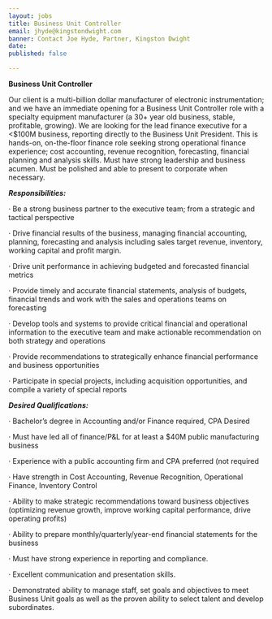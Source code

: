 ```yaml
---
layout: jobs
title: Business Unit Controller
email: jhyde@kingstondwight.com
banner: Contact Joe Hyde, Partner, Kingston Dwight
date: 
published: false

---
```

**Business Unit Controller**

Our client is a multi-billion dollar manufacturer of electronic instrumentation; and we have an immediate opening for a Business Unit Controller role with a specialty equipment manufacturer (a 30+ year old business, stable, profitable, growing). We are looking for the lead finance executive for a <$100M business, reporting directly to the Business Unit President. This is hands-on, on-the-floor finance role seeking strong operational finance experience; cost accounting, revenue recognition, forecasting, financial planning and analysis skills. Must have strong leadership and business acumen. Must be polished and able to present to corporate when necessary.

**_Responsibilities:_**

· Be a strong business partner to the executive team; from a strategic and tactical perspective

· Drive financial results of the business, managing financial accounting, planning, forecasting and analysis including sales target revenue, inventory, working capital and profit margin.

· Drive unit performance in achieving budgeted and forecasted financial metrics

· Provide timely and accurate financial statements, analysis of budgets, financial trends and work with the sales and operations teams on forecasting

· Develop tools and systems to provide critical financial and operational information to the executive team and make actionable recommendation on both strategy and operations

· Provide recommendations to strategically enhance financial performance and business opportunities

· Participate in special projects, including acquisition opportunities, and compile a variety of special reports

**_Desired Qualifications:_**

· Bachelor’s degree in Accounting and/or Finance required, CPA Desired

· Must have led all of finance/P&L for at least a $40M public manufacturing business

· Experience with a public accounting firm and CPA preferred (not required

· Have strength in Cost Accounting, Revenue Recognition, Operational Finance, Inventory Control

· Ability to make strategic recommendations toward business objectives (optimizing revenue growth, improve working capital performance, drive operating profits)

· Ability to prepare monthly/quarterly/year-end financial statements for the business

· Must have strong experience in reporting and compliance.

· Excellent communication and presentation skills.

· Demonstrated ability to manage staff, set goals and objectives to meet Business Unit goals as well as the proven ability to select talent and develop subordinates.